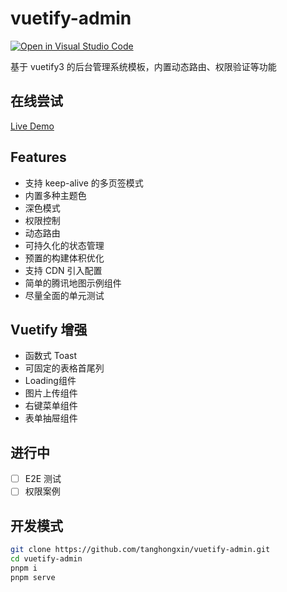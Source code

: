 # vuetify-admin

[![Open in Visual Studio Code](https://img.shields.io/static/v1?logo=visualstudiocode&label=&message=Open%20in%20Visual%20Studio%20Code&labelColor=2c2c32&color=007acc&logoColor=007acc)](https://open.vscode.dev/organization/repository)

基于 vuetify3 的后台管理系统模板，内置动态路由、权限验证等功能

## 在线尝试
[Live Demo](https://www.ado.icu/vuetify-admin)

## Features

- 支持 keep-alive 的多页签模式
- 内置多种主题色
- 深色模式
- 权限控制
- 动态路由
- 可持久化的状态管理
- 预置的构建体积优化
- 支持 CDN 引入配置
- 简单的腾讯地图示例组件
- 尽量全面的单元测试

## Vuetify 增强

- 函数式 Toast
- 可固定的表格首尾列
- Loading组件
- 图片上传组件
- 右键菜单组件
- 表单抽屉组件

## 进行中
- [ ] E2E 测试
- [ ] 权限案例

## 开发模式

```bash
git clone https://github.com/tanghongxin/vuetify-admin.git
cd vuetify-admin
pnpm i
pnpm serve
```
